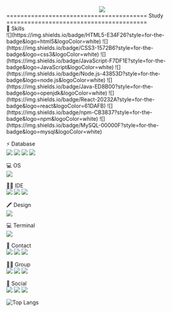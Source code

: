 <!--타이틀 부분-->
<div align="center">
  <img src="https://github.com/oka1313/oka1313/assets/101691440/92118a53-c5b6-40bc-b130-bf8c398d7b51" />
</div>
======================================== Study ========================================<br>
🚀 Skills<br>
![](https://img.shields.io/badge/HTML5-E34F26?style=for-the-badge&logo=html5&logoColor=white)
![](https://img.shields.io/badge/CSS3-1572B6?style=for-the-badge&logo=css3&logoColor=white)
![](https://img.shields.io/badge/JavaScript-F7DF1E?style=for-the-badge&logo=JavaScript&logoColor=white)
![](https://img.shields.io/badge/Node.js-43853D?style=for-the-badge&logo=node.js&logoColor=white)
![](https://img.shields.io/badge/Java-ED8B00?style=for-the-badge&logo=openjdk&logoColor=white)
![](https://img.shields.io/badge/React-20232A?style=for-the-badge&logo=react&logoColor=61DAFB)
![](https://img.shields.io/badge/npm-CB3837?style=for-the-badge&logo=npm&logoColor=white)
![](https://img.shields.io/badge/MySQL-00000F?style=for-the-badge&logo=mysql&logoColor=white)

⚡ Database<br>
![](https://img.shields.io/badge/MySQL-005C84?style=for-the-badge&logo=mysql&logoColor=white)
![](https://img.shields.io/badge/Ubuntu-E95420?style=for-the-badge&logo=ubuntu&logoColor=white)
![](https://img.shields.io/badge/Linux-FCC624?style=for-the-badge&logo=linux&logoColor=black)
![](https://img.shields.io/badge/Cent%20OS-262577?style=for-the-badge&logo=CentOS&logoColor=white)

💻 OS<br>
![](https://img.shields.io/badge/Windows-0078D6?style=for-the-badge&logo=windows&logoColor=white)

👩‍💻 IDE<br>
![](https://img.shields.io/badge/IntelliJ_IDEA-000000.svg?style=for-the-badge&logo=intellij-idea&logoColor=white)
![](https://img.shields.io/badge/Visual_Studio_Code-0078D4?style=for-the-badge&logo=visual%20studio%20code&logoColor=white)
![](https://img.shields.io/badge/Eclipse-2C2255?style=for-the-badge&logo=eclipse&logoColor=white)

🖍 Design<br>
![](https://img.shields.io/badge/Figma-F24E1E?style=for-the-badge&logo=figma&logoColor=white)

💻 Terminal<br>
![](https://img.shields.io/badge/GIT-E44C30?style=for-the-badge&logo=git&logoColor=white)

📱 Contact<br>
![](https://img.shields.io/badge/Gmail-D14836?style=for-the-badge&logo=gmail&logoColor=white)
![](https://img.shields.io/badge/Messenger-00B2FF?style=for-the-badge&logo=messenger&logoColor=white)
![](https://img.shields.io/badge/Microsoft_Outlook-0078D4?style=for-the-badge&logo=microsoft-outlook&logoColor=white)

🤜🤛 Group<br>
![](https://img.shields.io/badge/Discord-7289DA?style=for-the-badge&logo=discord&logoColor=white)
![](https://img.shields.io/badge/Reddit-FF4500?style=for-the-badge&logo=Reddit&logoColor=white)
![](https://img.shields.io/badge/Google-4285F4?logo=google&logoColor=fff&style=for-the-badge)

👨 Social<br>
![](https://img.shields.io/badge/Facebook-1877F2?style=for-the-badge&logo=facebook&logoColor=white)
![](https://img.shields.io/badge/GitHub-100000?style=for-the-badge&logo=github&logoColor=white)
![](https://img.shields.io/badge/Reddit-FF4500?style=for-the-badge&logo=reddit&logoColor=white)

![Top Langs](https://github-readme-stats.vercel.app/api/top-langs/?H4YI3R=anuraghazra&layout=compact)
